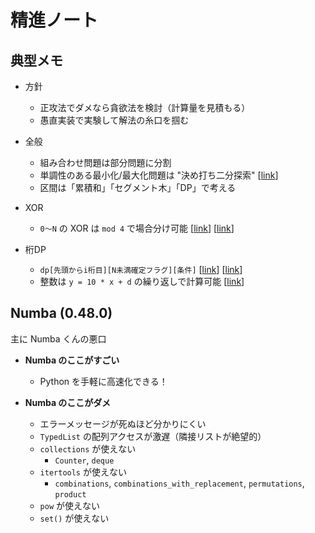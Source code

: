 # 精進ノート

## 典型メモ

- 方針
  - 正攻法でダメなら貪欲法を検討（計算量を見積もる）
  - 愚直実装で実験して解法の糸口を掴む

- 全般
  - 組み合わせ問題は部分問題に分割
  - 単調性のある最小化/最大化問題は "決め打ち二分探索" [[link](https://betrue12.hateblo.jp/entry/2019/05/11/013403)]
  - 区間は「累積和」「セグメント木」「DP」で考える

- XOR
  - `0〜N` の XOR は `mod 4` で場合分け可能 [[link](https://www.hamayanhamayan.com/entry/2017/05/20/145021)] [[link](http://kyopro.hateblo.jp/entry/2019/05/22/054412)]

- 桁DP
  - `dp[先頭からi桁目][N未満確定フラグ][条件]` [[link](https://torus711.hatenablog.com/entry/20150423/1429794075)] [[link](https://www.hamayanhamayan.com/entry/2017/04/23/212728)]
  - 整数は `y = 10 * x + d` の繰り返しで計算可能 [[link](https://drken1215.hatenablog.com/entry/2020/04/23/194600)]

## Numba (0.48.0)

主に Numba くんの悪口

- **Numba のここがすごい**
  - Python を手軽に高速化できる！

- **Numba のここがダメ**
  - エラーメッセージが死ぬほど分かりにくい
  - `TypedList` の配列アクセスが激遅（隣接リストが絶望的）
  - `collections` が使えない
    - `Counter`, `deque`
  - `itertools` が使えない
    - `combinations`, `combinations_with_replacement`, `permutations`, `product`
  - `pow` が使えない
  - `set()` が使えない
